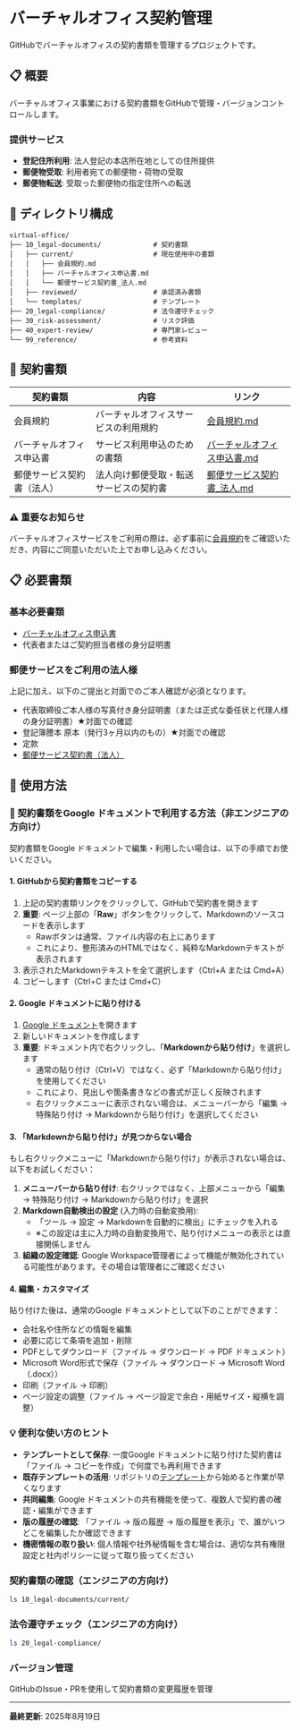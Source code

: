 # バーチャルオフィス契約管理

GitHubでバーチャルオフィスの契約書類を管理するプロジェクトです。

## 📋 概要

バーチャルオフィス事業における契約書類をGitHubで管理・バージョンコントロールします。

### 提供サービス
- **登記住所利用**: 法人登記の本店所在地としての住所提供
- **郵便物受取**: 利用者宛ての郵便物・荷物の受取
- **郵便物転送**: 受取った郵便物の指定住所への転送

## 📁 ディレクトリ構成

```
virtual-office/
├── 10_legal-documents/             # 契約書類
│   ├── current/                    # 現在使用中の書類
│   │   ├── 会員規約.md
│   │   ├── バーチャルオフィス申込書.md
│   │   └── 郵便サービス契約書_法人.md
│   ├── reviewed/                   # 承認済み書類
│   └── templates/                  # テンプレート
├── 20_legal-compliance/            # 法令遵守チェック
├── 30_risk-assessment/             # リスク評価
├── 40_expert-review/               # 専門家レビュー
└── 99_reference/                   # 参考資料
```

## 📄 契約書類

| 契約書類 | 内容 | リンク |
|---------|------|--------|
| 会員規約 | バーチャルオフィスサービスの利用規約 | [会員規約.md](10_legal-documents/current/会員規約.md) |
| バーチャルオフィス申込書 | サービス利用申込のための書類 | [バーチャルオフィス申込書.md](10_legal-documents/current/バーチャルオフィス申込書.md) |
| 郵便サービス契約書（法人） | 法人向け郵便受取・転送サービスの契約書 | [郵便サービス契約書_法人.md](10_legal-documents/current/郵便サービス契約書_法人.md) |

### ⚠️ 重要なお知らせ
バーチャルオフィスサービスをご利用の際は、必ず事前に[会員規約](10_legal-documents/current/会員規約.md)をご確認いただき、内容にご同意いただいた上でお申し込みください。

## 📋 必要書類

### 基本必要書類
- [バーチャルオフィス申込書](10_legal-documents/current/バーチャルオフィス申込書.md)
- 代表者またはご契約担当者様の身分証明書

### 郵便サービスをご利用の法人様
上記に加え、以下のご提出と対面でのご本人確認が必須となります。

- 代表取締役ご本人様の写真付き身分証明書（または正式な委任状と代理人様の身分証明書）★対面での確認
- 登記簿謄本 原本（発行3ヶ月以内のもの）★対面での確認
- 定款
- [郵便サービス契約書（法人）](10_legal-documents/current/郵便サービス契約書_法人.md)

## 🔧 使用方法

### 📝 契約書類をGoogle ドキュメントで利用する方法（非エンジニアの方向け）

契約書類をGoogle ドキュメントで編集・利用したい場合は、以下の手順でお使いください。

#### 1. GitHubから契約書類をコピーする

1. 上記の契約書類リンクをクリックして、GitHubで契約書を開きます
2. **重要**: ページ上部の「**Raw**」ボタンをクリックして、Markdownのソースコードを表示します
   - Rawボタンは通常、ファイル内容の右上にあります
   - これにより、整形済みのHTMLではなく、純粋なMarkdownテキストが表示されます
3. 表示されたMarkdownテキストを全て選択します（Ctrl+A または Cmd+A）
4. コピーします（Ctrl+C または Cmd+C）

#### 2. Google ドキュメントに貼り付ける

1. [Google ドキュメント](https://docs.google.com)を開きます
2. 新しいドキュメントを作成します
3. **重要**: ドキュメント内で右クリックし、「**Markdownから貼り付け**」を選択します
   - 通常の貼り付け（Ctrl+V）ではなく、必ず「Markdownから貼り付け」を使用してください
   - これにより、見出しや箇条書きなどの書式が正しく反映されます
   - 右クリックメニューに表示されない場合は、メニューバーから「編集 → 特殊貼り付け → Markdownから貼り付け」を選択してください

#### 3. 「Markdownから貼り付け」が見つからない場合

もし右クリックメニューに「Markdownから貼り付け」が表示されない場合は、以下をお試しください：

1. **メニューバーから貼り付け**: 右クリックではなく、上部メニューから「編集 → 特殊貼り付け → Markdownから貼り付け」を選択
2. **Markdown自動検出の設定** (入力時の自動変換用):
   - 「ツール → 設定 → Markdownを自動的に検出」にチェックを入れる
   - ※この設定は主に入力時の自動変換用で、貼り付けメニューの表示とは直接関係しません
3. **組織の設定確認**: Google Workspace管理者によって機能が無効化されている可能性があります。その場合は管理者にご確認ください

#### 4. 編集・カスタマイズ

貼り付けた後は、通常のGoogle ドキュメントとして以下のことができます：

- 会社名や住所などの情報を編集
- 必要に応じて条項を追加・削除
- PDFとしてダウンロード（ファイル → ダウンロード → PDF ドキュメント）
- Microsoft Word形式で保存（ファイル → ダウンロード → Microsoft Word（.docx））
- 印刷（ファイル → 印刷）
- ページ設定の調整（ファイル → ページ設定で余白・用紙サイズ・縦横を調整）

### 💡 便利な使い方のヒント

- **テンプレートとして保存**: 一度Google ドキュメントに貼り付けた契約書は「ファイル → コピーを作成」で何度でも再利用できます
- **既存テンプレートの活用**: リポジトリの[テンプレート](10_legal-documents/templates/)から始めると作業が早くなります
- **共同編集**: Google ドキュメントの共有機能を使って、複数人で契約書の確認・編集ができます
- **版の履歴の確認**: 「ファイル → 版の履歴 → 版の履歴を表示」で、誰がいつどこを編集したか確認できます
- **機密情報の取り扱い**: 個人情報や社外秘情報を含む場合は、適切な共有権限設定と社内ポリシーに従って取り扱ってください

### 契約書類の確認（エンジニアの方向け）
```bash
ls 10_legal-documents/current/
```

### 法令遵守チェック（エンジニアの方向け）
```bash
ls 20_legal-compliance/
```

### バージョン管理
GitHubのIssue・PRを使用して契約書類の変更履歴を管理

---

**最終更新**: 2025年8月19日